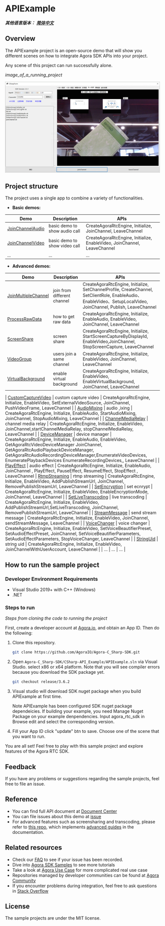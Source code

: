# APIExample


*__其他语言版本：__  [__简体中文__](README.zh.md)*

## Overview

The APIExample project is an open-source demo that will show you different scenes on how to integrate Agora SDK APIs into your project.

Any scene of this project can run successfully alone.

*image_of_a_running_project*

![snapshot.png](./APIExample/res/snapshot.png)

## Project structure

The project uses a single app to combine a variety of functionalities.

* **Basic demos:**

| Demo                                     | Description                            | APIs                                                                     |
| ---------------------------------------- | -------------------------------------- | ------------------------------------------------------------------------ |
| [JoinChannelAudio][JoinChannelAudioLink] | basic demo to show audio call          | CreateAgoraRtcEngine, Initialize, JoinChannel, LeaveChannel              |
| [JoinChannelVideo][JoinChannelVideoLink] | basic demo to show video call          | CreateAgoraRtcEngine, Initialize, EnableVideo, JoinChannel, LeaveChannel |
| ...                                      | ...                                    | ...                                                                      |

* **Advanced demos:**

| Demo                                           | Description                      | APIs                                                                     |
| ---------------------------------------------- | -------------------------------- | ------------------------------------------------------------------------ |
| [JoinMultipleChannel][JoinMultipleChannelLink] | join from different channel      | CreateAgoraRtcEngine, Initialize, SetChannelProfile, CreateChannel, SetClientRole, EnableAudio、EnableVideo、SetupLocalVideo, JoinChannel, Publish, LeaveChannel |
| [ProcessRawData][ProcessRawDataLink]           | how to get raw data              | CreateAgoraRtcEngine, Initialize, EnableAudio, EnableVideo, JoinChannel, LeaveChannel |
| [ScreenShare][ScreenShareLink]                 | screen share                     | CreateAgoraRtcEngine, Initialize, StartScreenCaptureByDisplayId, EnableVideo,JoinChannel, StopScreenCapture, LeaveChannel |
| [VideoGroup][VideoGroupLink]                   | users join a same channel        | CreateAgoraRtcEngine, Initialize, EnableVideo, JoinChannel, LeaveChannel |
| [VirtualBackground][VirtualBackgroundLink]     | enable virtual background        | CreateAgoraRtcEngine, Initialize, EnableVideo, EnableVirtualBackground, JoinChannel, LeaveChannel |

| [CustomCaptureVideo][CustomCaptureVideoLink]   | custom capture video             | CreateAgoraRtcEngine, Initialize, EnableVideo, SetExternalVideoSource, JoinChannel, PushVideoFrame, LeaveChannel |
| [AudioMixing][AudioMixingLink]                 | audio ,ixing                     | CreateAgoraRtcEngine, Initialize, EnableAudio, StartAudioMixing, JoinChannel, StopAudioMixing, LeaveChannel |
| [ChannelMediaRelay][ChannelMediaRelayLink]     | channel media relay              | CreateAgoraRtcEngine, Initialize, EnableVideo, JoinChannel,startChannelMediaRelay, stopChannelMediaRelay, LeaveChannel |
| [DeviceManager][DeviceManagerLink]             | device manager                   | CreateAgoraRtcEngine, Initialize, EnableAudio, EnableVideo, GetAgoraRtcVideoDeviceManager JoinChannel, GetAgoraRtcAudioPlaybackDeviceManager, GetAgoraRtcAudioRecordingDeviceManager,EnumerateVideoDevices, EnumeratePlaybackDevices EnumerateRecordingDevices,, LeaveChannel |
| [PlayEffect][PlayEffectLink]                   | audio effect                     | CreateAgoraRtcEngine, Initialize, EnableAudio, JoinChannel , PlayEffect, PauseEffect, ResumeEffect, StopEffect , LeaveChannel 
| [RtmpStreaming][RtmpStreamingLink]             | rtmp streaming                   | CreateAgoraRtcEngine, Initialize, EnableVideo, AddPublishStreamUrl, JoinChannel, RemovePublishStreamUrl, LeaveChannel |
| [SetEncryption][SetEncryptionLink]             | set ecnrypt                      | CreateAgoraRtcEngine, Initialize, EnableVideo, EnableEncryptionMode, JoinChannel,  LeaveChannel |
| [SetLiveTranscoding][SetLiveTranscodingLink]   | live transcoding                 | CreateAgoraRtcEngine, Initialize, EnableVideo, AddPublishStreamUrl,SetLiveTranscoding, JoinChannel, RemovePublishStreamUrl, LeaveChannel |
| [StreamMessage][StreamMessageLink]             | send stream message              | CreateAgoraRtcEngine, Initialize, EnableVideo, JoinChannel, sendStreamMessage, LeaveChannel |
| [VoiceChanger][VoiceChangerLink]               | voice changer                    | CreateAgoraRtcEngine, Initialize, EnableVideo, SetVoiceBeautifierPreset, SetAudioEffectPreset, JoinChannel, SetVoiceBeautifierParameters, SetAudioEffectParameters, StopVoiceChanger, LeaveChannel |
| [StringUid][StringUidLink]                     | string uid                       | CreateAgoraRtcEngine, Initialize, EnableVideo, JoinChannelWithUserAccount, LeaveChannel |
| ...                                            | ...                              | ...                                                                      |

## How to run the sample project

### Developer Environment Requirements

- Visual Studio 2019+ with C++ (Windows)
- .NET

### Steps to run

*Steps from cloning the code to running the project*

First, create a developer account at [Agora.io](https://dashboard.agora.io/signin/), and obtain an App ID. Then do the following:

1. Clone this repository.

	```bash
	git clone https://github.com/AgoraIO/Agora-C_Sharp-SDK.git
	```
	
2. Open `Agora-C_Sharp-SDK/CSharp-API_Example/APIExample.sln` via Visual Studio. select  x86 or x64 platform. 
Note that you will see compiler errors because you download the SDK package yet.

	```bash
	git checkout release/3.6.2
	```

3. Visual studio will download SDK nuget package when you build APIExample at first time. 

     Note APIExample has been configured SDK nuget package dependeicies. If building your example, you need Manage Nuget Package on your example denpendencies. Input agora_rtc_sdk in Browse edit and select the corresponding version.

4.  Fill your App ID click "update" btn to save. Choose one of the scene that you want to run.

You are all set! Feel free to play with this sample project and explore features of the Agora RTC SDK.

## Feedback

If you have any problems or suggestions regarding the sample projects, feel free to file an issue.

## Reference

- You can find full API document at [Document Center](https://docs.agora.io/en/Video/API%20Reference/unity/index.html)
- You can file issues about this demo at [issue](https://github.com/AgoraIO/Voice-Call-for-Mobile-Gaming/issues)
- For advanced features such as screensharing and transcoding, please refer to [this repo](https://bit.ly/2RRP5tK), which implements [advanced guides](https://docs.agora.io/en/Interactive%20Broadcast/media_relay_unity?platform=Unity) in the documentation.

## Related resources

- Check our [FAQ](https://docs.agora.io/en/faq) to see if your issue has been recorded.
- Dive into [Agora SDK Samples](https://github.com/AgoraIO) to see more tutorials
- Take a look at [Agora Use Case](https://github.com/AgoraIO-usecase) for more complicated real use case
- Repositories managed by developer communities can be found at [Agora Community](https://github.com/AgoraIO-Community)
- If you encounter problems during integration, feel free to ask questions in [Stack Overflow](https://stackoverflow.com/questions/tagged/agora.io)

## License
The sample projects are under the MIT license.

[JoinChannelAudioLink]:./APIExample/src/Basic/JoinChannelAudio/JoinChannelAudio.cs
[JoinChannelVideoLink]:./APIExample/src/Basic/JoinChannelVideo/JoinChannelVideo.cs
[JoinMultipleChannelLink]:./APIExample/src/Advanced/JoinMultipleChannel/JoinMultipleChannel.cs
[ProcessRawDataLink]:./APIExample/src/Advanced/ProcessRawData/ProcessRawData.cs
[ScreenShareLink]:./APIExample/src/Advanced/ScreenShare/ScreenShare.cs
[VideoGroupLink]:./APIExample/src/Advanced/VideoGroup/VideoGroup.cs
[VirtualBackgroundLink]:./APIExample/src/Advanced/VirtualBackground/VirtualBackground.cs
[CustomCaptureVideoLink]:./APIExample/src/Advanced/CustomCaptureVideo/CustomCaptureVideo.cs
[AudioMixingLink]:./APIExample/src/Advanced/AudioMixing/AudioMixing.cs
[ChannelMediaRelayLink]:./APIExample/src/Advanced/ChannelMediaRelay/ChannelMediaRelay.cs
[DeviceManagerLink]:./APIExample/src/Advanced/DeviceManager/DeviceManager.cs
[PlayEffectLink]:./APIExample/src/Advanced/PlayEffect/PlayEffect.cs
[RtmpStreamingLink]:./APIExample/src/Advanced/RtmpStreaming/RtmpStreaming.cs
[SetEncryptionLink]:./APIExample/src/Advanced/SetEncryption/SetEncryption.cs
[SetLiveTranscodingLink]:./APIExample/src/Advanced/SetLiveTranscoding/SetLiveTranscoding.cs
[StreamMessageLink]:./APIExample/src/Advanced/StreamMessage/StreamMessage.cs
[VoiceChangerLink]:./APIExample/src/Advanced/VoiceChanger/VoiceChanger.cs
[StringUidLink]:./APIExample/src/Advanced/StringUid/StringUid.cs
